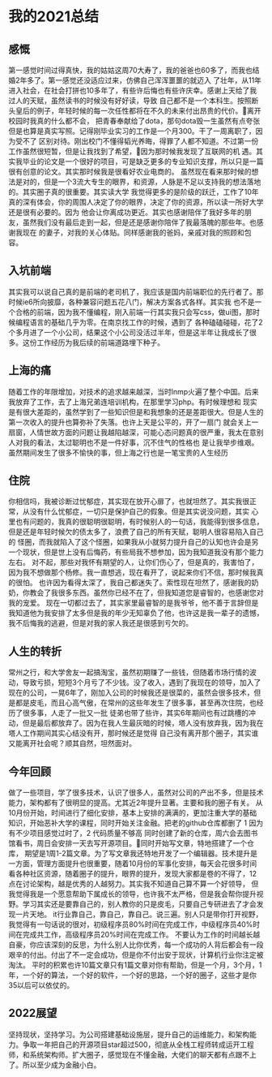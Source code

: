 # 我的2021总结

## 感慨

第一感觉时间过得真快，我的姑姑这周70大寿了，我的爸爸也60多了，而我也结婚2年多了。第一感觉还没适应过来，仿佛自己浑浑噩噩的就迈入
了壮年，从11年进入社会，在社会打拼也10多年了，有些许后悔也有些许庆幸。感谢上天给了我过人的天赋，虽然读书的时候没有好好读，导致
自己都不是一个本科生。按照断头皇后的例子，年轻时候的每一次任性都将在不久的未来付出昂贵的代价。离开校园时我真的什么都不会，
把青春奉献给了dota，那句dota毁一生虽然有点夸张但是也算是真实写照。记得刚毕业实习的工作是一个月300。干了一周离职了，因为受不了
区别对待。刚出校门不懂得韬光养晦，得罪了人都不知道。不过第一份工作虽然很短暂，但是让我找到了希望，因为那时候我发现了互联网的机
遇。其实我毕业的论文是一个很好的项目，可是缺乏更多的专业知识支撑，所以只是一篇很有创意的论文。其实那时候我是很看好农业电商的。
虽然现在看来那时候的想法是对的，但是一个3流大专生的眼界，和资源，人脉是不足以支持我的想法落地的。其实圈子真的很重要。其实读大学
我觉得更多的是阶级的跃迁，工作了10年真的深有体会，你的周围人决定了你的眼界，决定了你的资源，所以读一所好大学还是很有必要的。因为
他会让你离成功更近。其实也感谢陪伴了我好多年的朋友，虽然我们没有最后走到一起，但是还是感谢你陪伴了我最落魄的那些年。也感谢我现在
的妻子，对我的关心体贴。同样感谢我的爸妈，亲戚对我的照顾和包容。

## 入坑前端

其实我可以说自己真的是前端的老司机了，我应该是国内前端职位的先行者了。那时候ie6所向披靡，各种兼容问题五花八门，解决方案各式各样。其实我
也不是一个合格的前端，因为我不懂编程，刚入前端一行其实我只会写css，做ui图，那时候编程语言的基础几乎为零。在南京找工作的时候，遇到了
各种磕磕碰碰，花了2个多月进了一个小公司，结果这个小公司没活过半年，但是这半年让我成长了很多。这份工作经历为我后续的前端道路埋下种子。


## 上海的痛

随着工作的年限增加，对技术的追求越来越深，当时lnmp火遍了整个中国。后来我放弃了工作，去了上海兄弟连培训机构，在那里学习php。有时候理想和
现实是有很大差距的，虽然学到了一些知识但是和我想象的还是差距很大。但是人生的第一次收入的提升也算弥补了失落。也许上天是公平的，开了一扇门
就会关上一扇窗，人情世故方面的问题让我越陷越深，可能心态问题真的很严重，我太在意别人对我的看法，太过聪明也不是一件好事，沉不住气的性格也
是让我举步维艰。虽然期间发生了很多不愉快的事，但上海之行也是一笔宝贵的人生经历

## 住院

你相信吗，我被诊断过忧郁症，其实现在放开心扉了，也就坦然了。其实我很正常，从没有什么忧郁症，一切只是保护自己的假象。但是其实说没问题，其实
心里也有问题的，我真的很聪明很聪明，有时候别人的一句话，我能得到很多信息，但是还是年轻时候欠的债太多了，浪费了自己的所有天赋，聪明人很容易陷入自己的
怪圈，而我就陷入了这个怪圈，如果我从小就努力提升自己的认知也许会是另一个现状，但是世上没有后悔药，有些局我不想参加，因为我知道我没有那个能力左右。
对不起，那些对我怀有期望的人，让你们伤心了，但是真的，我害怕了，因为我不想做那个杨修。我一直想逃，现在看开了，说起来你们不信，那时候我真的很怕。
也许因为看得太深了，我自己都迷失了。索性现在坦然了，感谢我的奶奶，你教会了我很多东西。虽然你已经不在了，但我知道您是睿智的，也感谢您对我的宠爱。
现在一切都过去了，其实家里最睿智的是我爷爷，他不善于言辞但是我知道他为我安排了太多但是我的年少无知辜负了他，也许这是我一辈子的遗憾，我不后悔我的逃避，但是对我的家人我还是很感到亏欠的。

## 人生的转折

常州之行，和大学舍友一起搞淘宝，虽然初期赚了一些钱，但随着市场行情的波动，导致亏损，短短3个月亏了不少钱。没了收入，遇到了我现在的领导，加入了
现在的公司，一晃6年了，刚加入公司的时候我还是很菜的，虽然会很多技术，但是都是皮毛，而且心高气傲，在常州的这些年发生了很多事，甚至再次住院，也经历了很多事，人走了一批又一批
徒弟也带了些许，其实6年期间也有过跳槽的冲动，但是最后都放弃了。因为在我人生最灰暗的时候，塔人没有放弃我，因为我在塔人工作期间其实心结没有开，那时候还是觉得
自己没有离开那个圈子，其实谁又能离开社会呢？顺其自然，坦然面对。

## 今年回顾

做了一些项目，学了很多技术，认识了很多人，虽然对公司的产出不多，但是技术能力，架构都有了很明显的提高。尤其近2年提升显著。主要和我的圈子有关。
从10月份开始，时间进行了细化安排，基本上安排的满满的，更加注重大学的基础知识，开始恶补大学的课程，同时开始关注金融。把老的github仓库都删了
1 因为有不少项目感觉过时了，2 代码质量不够高  同时创建了新的仓库，周六会去图书馆看书，周日会安排一天去写开源项目。同时开始写文章，特地搭建了一个仓库，
期望是1周1-2篇文章。为了写文章我还特地开发了一个编辑器。技术提升是一方面，管理方面提升也很重要，随着10月份的军事化安排，每天会花很多时间
看各种社区资源，随着圈子的提升，眼界的提升，发现大家都是卷的不得了，12点在讨论架构，越是优秀的人越努力。其实我不知道自己算不算一个好领导，
但我觉得我是一个愿意帮助下属成长的领导，也许我不太严格，但是我会帮你提升视野。学习其实还是要靠自己的，别人教你的只是皮毛，只要自己专研进去了才会发现一片天地。
it行业靠自己，靠自己，靠自己。说三遍。别人只是带你打开视野，我觉得有一句话说的很对，初级程序员80%时间在完成工作，中级程序员40%时间在完成共工作，高级程序员20%时间在完成工作。
不要认为工作的时间越长越自豪，你应该深刻的反思，为什么别人比你优秀，每一个成功的人背后都会有一段艰辛的付出。付出了不一定会成功，但是你不付出安于现状，计算机行业你注定被淘汰。
平时的积累也许10篇文章只有1篇文章对你有帮助，但是一个月，3个月，1年，一个好的算法，一个好的软件，一个好的思路，一个好的圈子，这些才是你35以后可以依仗的。

## 2022展望

坚持现状，坚持学习。为公司搭建基础设施层，提升自己的运维能力，和架构能力。争取一年把自己的开源项目star超过500，彻底从全栈工程师转成运开工程师，和系统架构师。扩大圈子，感觉现在不懂金融，大佬们的聊天都有点跟不上了。所以至少成为金融小白。

